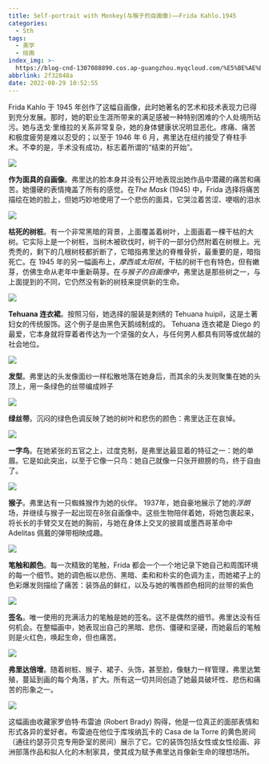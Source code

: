 ```yaml
---
title: Self-portrait with Monkey(与猴子的自画像)——Frida Kahlo.1945
categories:
  - Sth
tags:
  - 美学
  - 绘画
index_img: >-
  https://blog-cnd-1307088890.cos.ap-guangzhou.myqcloud.com/%E5%BE%AE%E4%BF%A1%E6%88%AA%E5%9B%BE_20220829095455.png
abbrlink: 2f32848a
date: 2022-08-29 10:52:55
---
```


<!-- more -->
<!-- categories:Dev、Ops、Study、Sth、News、work-->
<!-- tags: 
Python、MySQL、LeetCode、机器学习、Linux、Big Data、Java、BlockChain、Docker、Web 、分布式、
Maven、数据结构、JVM、JavaScript、Crontab、Shell、Ubuntu、VPN、NodeJS、String、VM、Hadoop、
Life、树莓派、Git、Hexo、算法、运维、网络、算法、电影、美学、写作、哲学、文档
 -->
Frida Kahlo 于 1945 年创作了这幅自画像，此时她著名的艺术和技术表现力已得到充分发展。那时，她的职业生涯所带来的满足感被一种特别困难的个人处境所玷污。她与迭戈·里维拉的关系非常复杂，她的身体健康状况明显恶化。疼痛、痛苦和极度疲劳是难以忍受的；以至于 1946 年 6 月，弗里达在纽约接受了脊柱手术。不幸的是，手术没有成功，标志着所谓的“结束的开始”。

![](https://blog-cnd-1307088890.cos.ap-guangzhou.myqcloud.com/%E5%BE%AE%E4%BF%A1%E6%88%AA%E5%9B%BE_20220829095455.png)



**作为面具的自画像**。弗里达的脸本身并没有公开地表现出她作品中潜藏的痛苦和痛苦。她僵硬的表情掩盖了所有的感觉。在*The Mask* (1945) 中，Frida 选择将痛苦描绘在她的脸上，但她巧妙地使用了一个悲伤的面具，它哭泣着苦涩、哽咽的泪水

![](https://blog-cnd-1307088890.cos.ap-guangzhou.myqcloud.com/image-20220829100208912.png)



**枯死的树桩**。有一个非常黑暗的背景，上面覆盖着树叶，上面画着一棵干枯的大树。它实际上是一个树桩，当树木被砍伐时，树干的一部分仍然附着在树根上。光秃秃的，剩下的几根树枝都折断了，它暗指弗里达的脊椎骨折，最重要的是，暗指死亡。在 1945 年的另一幅画布上，*摩西或太阳核*，干枯的树干也有特色，但有嫩芽，仿佛生命从老年中重新萌芽。在*与猴子的自画像中*，弗里达是那些树之一，与上面提到的不同，它仍然没有新的树枝来提供新的生命。

![](https://blog-cnd-1307088890.cos.ap-guangzhou.myqcloud.com/image-20220829100250915.png)



**Tehuana 连衣裙**。按照习俗，她选择的服装是刺绣的 Tehuana huipil，这是土著妇女的传统服饰。这个例子是由黑色天鹅绒制成的。 Tehuana 连衣裙是 Diego 的最爱，它本身就将穿着者传达为一个坚强的女人，与任何男人都具有同等或优越的社会地位。

![](https://blog-cnd-1307088890.cos.ap-guangzhou.myqcloud.com/image-20220829100332041.png)



**发型**。弗里达的头发像面纱一样松散地落在她身后，而其余的头发则聚集在她的头顶上，用一条绿色的丝带编成辫子

![](https://blog-cnd-1307088890.cos.ap-guangzhou.myqcloud.com/image-20220829100754157.png)



**绿丝带**。沉闷的绿色色调反映了她的树叶和悲伤的颜色：弗里达正在哀悼。

![](https://blog-cnd-1307088890.cos.ap-guangzhou.myqcloud.com/image-20220829101001258.png)



**一字鸟**。在她紧张的五官之上，过度克制，是弗里达最显着的特征之一：她的单眉。它是如此突出，以至于它像一只鸟：她自己就像一只张开翅膀的鸟，终于自由了。

![](https://blog-cnd-1307088890.cos.ap-guangzhou.myqcloud.com/image-20220829101032935.png)



**猴子**。弗里达有一只蜘蛛猴作为她的伙伴。 1937年，她自豪地展示了她的*浮朗*场，并继续与猴子一起出现在8张自画像中。这些生物陪伴着她，将她包裹起来，将长长的手臂交叉在她的胸前，与她在身体上交叉的披肩或墨西哥革命中 Adelitas 佩戴的弹带相映成趣。

![](https://blog-cnd-1307088890.cos.ap-guangzhou.myqcloud.com/image-20220829102734144.png)



**笔触和颜色**。每一次精致的笔触，Frida 都会一个一个地记录下她自己和周围环境的每一个细节。她的调色板以悲伤、黑暗、柔和和朴实的色调为主，而她裙子上的色彩爆发则描绘了痛苦：装饰品的鲜红，以及与她的嘴唇颜色相同的丝带的紫色

![](https://blog-cnd-1307088890.cos.ap-guangzhou.myqcloud.com/image-20220829103022700.png)



**签名**。唯一使用的充满活力的笔触是她的签名。这不是偶然的细节。弗里达没有任何机会。在整幅画中，她表现出自己的黑暗、悲伤、僵硬和坚硬，而她最后的笔触则是火红色，唤起生命，但也痛苦。

![](https://blog-cnd-1307088890.cos.ap-guangzhou.myqcloud.com/image-20220829103055473.png)



**弗里达倍增**。随着树桩、猴子、裙子、头饰，甚至脸，像魅力一样管理，弗里达繁殖，蔓延到画的每个角落，扩大。所有这一切共同创造了她最具破坏性、悲伤和痛苦的形象之一。

![](https://blog-cnd-1307088890.cos.ap-guangzhou.myqcloud.com/image-20220829103206549.png)





这幅画由收藏家罗伯特·布雷迪 (Robert Brady) 购得，他是一位真正的面部表情和形式各异的爱好者。布雷迪在他位于库埃纳瓦卡的 Casa de la Torre 的黄色房间（通往约瑟芬贝克专用卧室的房间）展示了它。它的装饰包括女性或女性绘画、非洲部落作品和拟人化的木制家具，使其成为赋予弗里达肖像新生命的理想场所。
